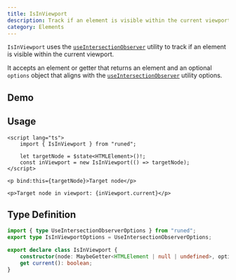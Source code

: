 ```yaml
---
title: IsInViewport
description: Track if an element is visible within the current viewport.
category: Elements
---
```


<script>
import Demo from '$lib/components/demos/is-in-viewport.svelte';
</script>

`IsInViewport` uses the [`useIntersectionObserver`](/docs/utilities/use-intersection-observer)
utility to track if an element is visible within the current viewport.

It accepts an element or getter that returns an element and an optional `options` object that aligns
with the [`useIntersectionObserver`](/docs/utilities/use-intersection-observer) utility options.

## Demo

<Demo />

## Usage

```svelte
<script lang="ts">
	import { IsInViewport } from "runed";

	let targetNode = $state<HTMLElement>()!;
	const inViewport = new IsInViewport(() => targetNode);
</script>

<p bind:this={targetNode}>Target node</p>

<p>Target node in viewport: {inViewport.current}</p>
```

## Type Definition

```ts
import { type UseIntersectionObserverOptions } from "runed";
export type IsInViewportOptions = UseIntersectionObserverOptions;

export declare class IsInViewport {
	constructor(node: MaybeGetter<HTMLElement | null | undefined>, options?: IsInViewportOptions);
	get current(): boolean;
}
```

<!-- Ensure the page can scroll so the target can be outside of the viewport -->
<div class="h-[500px]"></div>
